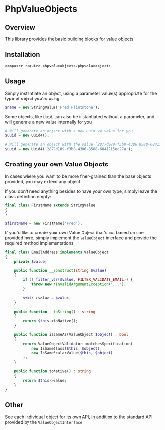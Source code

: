 # PhpValueObjects

## Overview

This library provides the basic building blocks for value objects

## Installation

```bash
composer require phpvalueobjects/phpvalueobjects
```

## Usage

Simply instantiate an object, using a parameter value(s) appropriate for the type of object you're using

```php
$name = new StringValue('Fred Flintstone');
```

Some objects, like `Uuid`, can also be instantiated without a parameter, and will generate a new value internally for you

```php
# Will generate an object with a new uuid v4 value for you
$uuid = new Uuid4();

# Will generate an object with the value `2877d189-f3b8-4386-8588-6841715ec27a`
$uuid = new Uuid4('2877d189-f3b8-4386-8588-6841715ec27a');
```

## Creating your own Value Objects

In cases where you want to be more finer-grained than the base objects provided, you may extend any object.

If you don't need anything besides to have your own type, simply leave the class definition empty:

```php
final class FirstName extends StringValue
{
}

$firstName = new FirstName('Fred');
```

If you'd like to create your own Value Object that's not based on one provided here, simply implement the `ValueObject` interface and provide the required method implementations

```php
final class EmailAddress implements ValueObject
{
    private $value;
    
    public function __construct(string $value)
    {
        if (! filter_var($value, FILTER_VALIDATE_EMAIL)) {
            throw new \InvalidArgumentException('...');
        }
        
        $this->value = $value;
    }
    
    public function __toString() : string
    {
        return $this->toNative();
    }
    
    public function isSameAs(ValueObject $object) : bool
    {
        return ValueObjectValidator::matchesSpecification(
            new IsSameClass($this, $object),
            new IsSameScalarValue($this, $object)
        );
    }
    
    public function toNative() : string
    {
        return $this->value;
    }    
}
```

## Other

See each individual object for its own API, in addition to the standard API provided by the `ValueObjectInterface`
